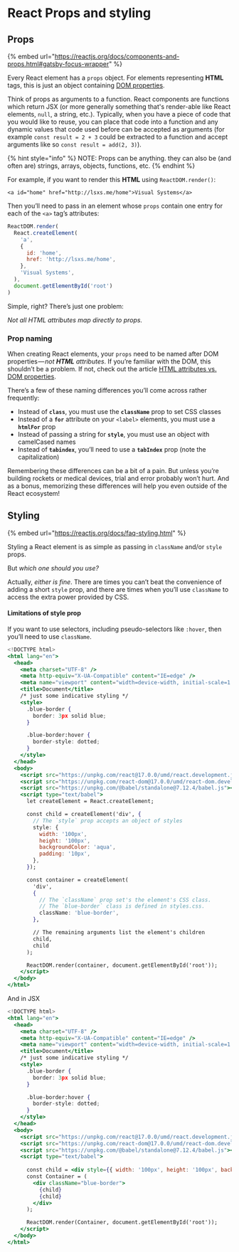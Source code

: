 # React Props and styling

## Props

{% embed url="https://reactjs.org/docs/components-and-props.html#gatsby-focus-wrapper" %}

Every React element has a `props` object. For elements representing **HTML** tags, this is just an object containing [DOM properties](https://developer.mozilla.org/en-US/docs/Web/API/Element#Properties).

Think of props as arguments to a function. React components are functions which return JSX (or more generally something that's render-able like React elements, `null`, a string, etc.). Typically, when you have a piece of code that you would like to reuse, you can place that code into a function and any dynamic values that code used before can be accepted as arguments (for example `const result = 2 + 3` could be extracted to a function and accept arguments like so `const result = add(2, 3)`).

{% hint style="info" %}
NOTE: Props can be anything.  they can also be (and often are) strings, arrays, objects, functions, etc.
{% endhint %}

For example, if you want to render this **HTML** using `ReactDOM.render()`:

```
<a id="home" href="http://lsxs.me/home">Visual Systems</a>
```

Then you’ll need to pass in an element whose `props` contain one entry for each of the `<a>` tag’s attributes:

```jsx
ReactDOM.render(
  React.createElement(
    'a',
    {
      id: 'home',
      href: 'http://lsxs.me/home',
    },
    'Visual Systems',
  ),
  document.getElementById('root')
)

```

Simple, right? There’s just one problem:

_Not all HTML attributes map directly to props._

### Prop naming <a href="#prop-naming" id="prop-naming"></a>

When creating React elements, your `props` need to be named after DOM properties — _not **HTML** attributes_. If you’re familiar with the DOM, this shouldn’t be a problem. If not, check out the article [HTML attributes vs. DOM properties](https://frontarm.com/articles/html-vs-dom-attributes/).

There’s a few of these naming differences you’ll come across rather frequently:

* Instead of **`class`**, you must use the **`className`** prop to set CSS classes
* Instead of a **`for`** attribute on your `<label>` elements, you must use a **`htmlFor`** prop
* Instead of passing a string for **`style`**, you must use an object with camelCased names
* Instead of **`tabindex`**, you’ll need to use a **`tabIndex`** prop (note the capitalization)

Remembering these differences can be a bit of a pain. But unless you’re building rockets or medical devices, trial and error probably won’t hurt. And as a bonus, memorizing these differences will help you even outside of the React ecosystem!

## Styling <a href="#styling" id="styling"></a>

{% embed url="https://reactjs.org/docs/faq-styling.html" %}

Styling a React element is as simple as passing in `className` and/or `style` props.

But _which one should you use?_

Actually, _either is fine_. There are times you can’t beat the convenience of adding a short `style` prop, and there are times when you’ll use `className` to access the extra power provided by CSS.

#### **Limitations of style prop**

If you want to use selectors, including pseudo-selectors like `:hover`, then you’ll need to use `className`.

```jsx
<!DOCTYPE html>
<html lang="en">
  <head>
    <meta charset="UTF-8" />
    <meta http-equiv="X-UA-Compatible" content="IE=edge" />
    <meta name="viewport" content="width=device-width, initial-scale=1.0" />
    <title>Document</title>
    /* just some indicative styling */
    <style>
      .blue-border {
        border: 3px solid blue;
      }

      .blue-border:hover {
        border-style: dotted;
      }
    </style>
  </head>
  <body>
    <script src="https://unpkg.com/react@17.0.0/umd/react.development.js"></script>
    <script src="https://unpkg.com/react-dom@17.0.0/umd/react-dom.development.js"></script>
    <script src="https://unpkg.com/@babel/standalone@7.12.4/babel.js"></script>
    <script type="text/babel">
      let createElement = React.createElement;

      const child = createElement('div', {
        // The `style` prop accepts an object of styles
        style: {
          width: '100px',
          height: '100px',
          backgroundColor: 'aqua',
          padding: '10px',
        },
      });

      const container = createElement(
        'div',
        {
          // The `className` prop set's the element's CSS class.
          // The `blue-border` class is defined in styles.css.
          className: 'blue-border',
        },

        // The remaining arguments list the element's children
        child,
        child
      );

      ReactDOM.render(container, document.getElementById('root'));
    </script>
  </body>
</html>
```

And in JSX&#x20;

```jsx
<!DOCTYPE html>
<html lang="en">
  <head>
    <meta charset="UTF-8" />
    <meta http-equiv="X-UA-Compatible" content="IE=edge" />
    <meta name="viewport" content="width=device-width, initial-scale=1.0" />
    <title>Document</title>
    /* just some indicative styling */
    <style>
      .blue-border {
        border: 3px solid blue;
      }

      .blue-border:hover {
        border-style: dotted;
      }
    </style>
  </head>
  <body>
    <script src="https://unpkg.com/react@17.0.0/umd/react.development.js"></script>
    <script src="https://unpkg.com/react-dom@17.0.0/umd/react-dom.development.js"></script>
    <script src="https://unpkg.com/@babel/standalone@7.12.4/babel.js"></script>
    <script type="text/babel">
    
      const child = <div style={{ width: '100px', height: '100px', backgroundColor: 'aqua', padding: '10px' }}></div>;
      const Container = (
        <div className="blue-border">
          {child}
          {child}
        </div>
      );

      ReactDOM.render(Container, document.getElementById('root'));
    </script>
  </body>
</html>
```

